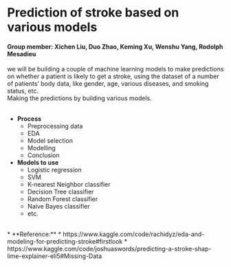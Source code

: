 # Prediction of stroke based on various models
#### Group member: Xichen Liu, Duo Zhao, Keming Xu, Wenshu Yang, Rodolph Mesadieu

we will be building a couple of machine learning models to make predictions on whether a patient 
is likely to get a stroke, using the dataset of a number of patients’ body data, 
like gender, age, various diseases, and smoking status, etc.<br>
Making the predictions by building various models.<br>
<br>
* **Process**
  * Preprocessing data
  * EDA
  * Model selection
  * Modelling
  * Conclusion
* **Models to use**
  * Logistic regression
  * SVM
  * K-nearest Neighbor classifier
  * Decision Tree classifier
  * Random Forest classifier
  * Naive Bayes classifier
  * etc.
<br>
* **Reference:**
  * https://www.kaggle.com/code/rachidyz/eda-and-modeling-for-predicting-stroke#firstlook
  * https://www.kaggle.com/code/joshuaswords/predicting-a-stroke-shap-lime-explainer-eli5#Missing-Data